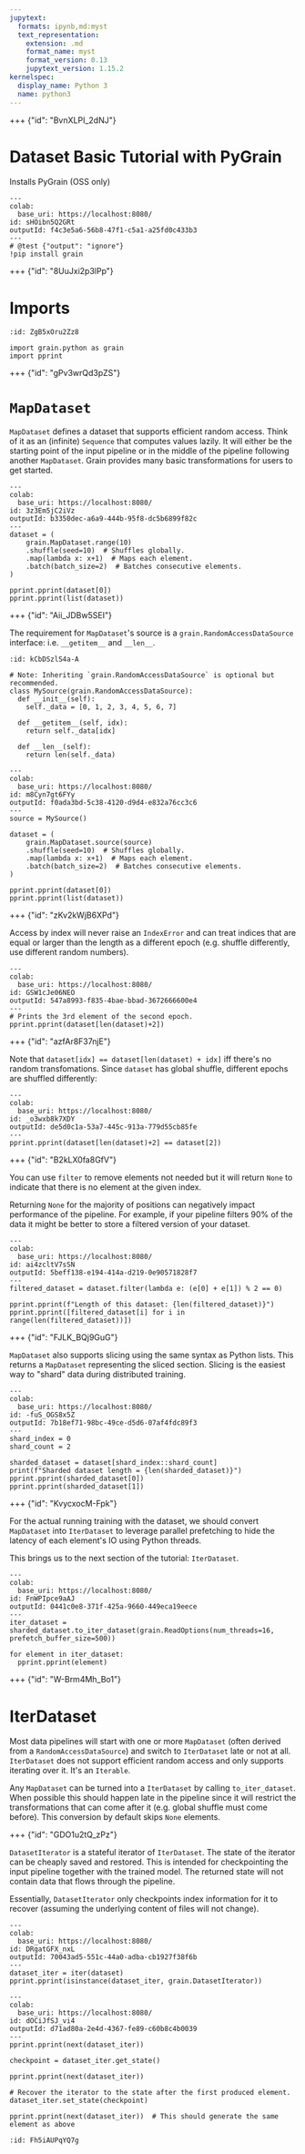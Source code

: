 ```yaml
---
jupytext:
  formats: ipynb,md:myst
  text_representation:
    extension: .md
    format_name: myst
    format_version: 0.13
    jupytext_version: 1.15.2
kernelspec:
  display_name: Python 3
  name: python3
---
```


+++ {"id": "BvnXLPI_2dNJ"}

# Dataset Basic Tutorial with PyGrain

Installs PyGrain (OSS only)

```{code-cell}
---
colab:
  base_uri: https://localhost:8080/
id: sHOibn5Q2GRt
outputId: f4c3e5a6-56b8-47f1-c5a1-a25fd0c433b3
---
# @test {"output": "ignore"}
!pip install grain
```

+++ {"id": "8UuJxi2p3lPp"}

# Imports

```{code-cell}
:id: ZgB5xOru2Zz8

import grain.python as grain
import pprint
```

+++ {"id": "gPv3wrQd3pZS"}

# `MapDataset`

`MapDataset` defines a dataset that supports efficient random access. Think of it as an (infinite) `Sequence` that computes values lazily. It will either be the starting point of the input pipeline or in the middle of the pipeline following another `MapDataset`. Grain provides many basic transformations for users to get started.

```{code-cell}
---
colab:
  base_uri: https://localhost:8080/
id: 3z3Em5jC2iVz
outputId: b3350dec-a6a9-444b-95f8-dc5b6899f82c
---
dataset = (
    grain.MapDataset.range(10)
    .shuffle(seed=10)  # Shuffles globally.
    .map(lambda x: x+1)  # Maps each element.
    .batch(batch_size=2)  # Batches consecutive elements.
)

pprint.pprint(dataset[0])
pprint.pprint(list(dataset))
```

+++ {"id": "Aii_JDBw5SEI"}

The requirement for `MapDataset`'s source is a `grain.RandomAccessDataSource` interface: i.e. `__getitem__` and `__len__`.

```{code-cell}
:id: kCbDSzlS4a-A

# Note: Inheriting `grain.RandomAccessDataSource` is optional but recommended.
class MySource(grain.RandomAccessDataSource):
  def __init__(self):
    self._data = [0, 1, 2, 3, 4, 5, 6, 7]

  def __getitem__(self, idx):
    return self._data[idx]

  def __len__(self):
    return len(self._data)
```

```{code-cell}
---
colab:
  base_uri: https://localhost:8080/
id: m8Cyn7gt6FYy
outputId: f0ada3bd-5c38-4120-d9d4-e832a76cc3c6
---
source = MySource()

dataset = (
    grain.MapDataset.source(source)
    .shuffle(seed=10)  # Shuffles globally.
    .map(lambda x: x+1)  # Maps each element.
    .batch(batch_size=2)  # Batches consecutive elements.
)

pprint.pprint(dataset[0])
pprint.pprint(list(dataset))
```

+++ {"id": "zKv2kWjB6XPd"}

Access by index will never raise an `IndexError` and can treat indices that are equal or larger than the length as a different epoch (e.g. shuffle differently, use different random numbers).

```{code-cell}
---
colab:
  base_uri: https://localhost:8080/
id: GSW1cJe06NEO
outputId: 547a8993-f835-4bae-bbad-3672666600e4
---
# Prints the 3rd element of the second epoch.
pprint.pprint(dataset[len(dataset)+2])
```

+++ {"id": "azfAr8F37njE"}

Note that `dataset[idx] == dataset[len(dataset) + idx]` iff there's no random transfomations. Since `dataset` has global shuffle, different epochs are shuffled differently:

```{code-cell}
---
colab:
  base_uri: https://localhost:8080/
id: _o3wxb8k7XDY
outputId: de5d0c1a-53a7-445c-913a-779d55cb85fe
---
pprint.pprint(dataset[len(dataset)+2] == dataset[2])
```

+++ {"id": "B2kLX0fa8GfV"}

You can use `filter` to remove elements not needed but it will return `None` to indicate that there is no element at the given index.

Returning `None` for the majority of positions can negatively impact performance of the pipeline. For example, if your pipeline filters 90% of the data it might be better to store a filtered version of your dataset.

```{code-cell}
---
colab:
  base_uri: https://localhost:8080/
id: ai4zcltV7sSN
outputId: 5beff138-e194-414a-d219-0e90571828f7
---
filtered_dataset = dataset.filter(lambda e: (e[0] + e[1]) % 2 == 0)

pprint.pprint(f"Length of this dataset: {len(filtered_dataset)}")
pprint.pprint([filtered_dataset[i] for i in range(len(filtered_dataset))])
```

+++ {"id": "FJLK_BQj9GuG"}

`MapDataset` also supports slicing using the same syntax as Python lists. This returns a `MapDataset` representing the sliced section. Slicing is the easiest way to "shard" data during distributed training.

```{code-cell}
---
colab:
  base_uri: https://localhost:8080/
id: -fuS_OGS8x5Z
outputId: 7b18ef71-98bc-49ce-d5d6-07af4fdc89f3
---
shard_index = 0
shard_count = 2

sharded_dataset = dataset[shard_index::shard_count]
print(f"Sharded dataset length = {len(sharded_dataset)}")
pprint.pprint(sharded_dataset[0])
pprint.pprint(sharded_dataset[1])
```

+++ {"id": "KvycxocM-Fpk"}

For the actual running training with the dataset, we should convert `MapDataset` into `IterDataset` to leverage parallel prefetching to hide the latency of each element's IO using Python threads.

This brings us to the next section of the tutorial: `IterDataset`.

```{code-cell}
---
colab:
  base_uri: https://localhost:8080/
id: FnWPIpce9aAJ
outputId: 0441c0e8-371f-425a-9660-449eca19eece
---
iter_dataset = sharded_dataset.to_iter_dataset(grain.ReadOptions(num_threads=16, prefetch_buffer_size=500))

for element in iter_dataset:
  pprint.pprint(element)
```

+++ {"id": "W-Brm4Mh_Bo1"}

# IterDataset

Most data pipelines will start with one or more `MapDataset` (often derived from a `RandomAccessDataSource`) and switch to `IterDataset` late or not at all. `IterDataset` does not support efficient random access and only supports iterating over it. It's an `Iterable`.

Any `MapDataset` can be turned into a `IterDataset` by calling `to_iter_dataset`. When possible this should happen late in the pipeline since it will restrict the transformations that can come after it (e.g. global shuffle must come before). This conversion by default skips `None` elements.

+++ {"id": "GDO1u2tQ_zPz"}

`DatasetIterator` is a stateful iterator of `IterDataset`. The state of the iterator can be cheaply saved and restored. This is intended for checkpointing the input pipeline together with the trained model. The returned state will not contain data that flows through the pipeline.

Essentially, `DatasetIterator` only checkpoints index information for it to recover (assuming the underlying content of files will not change).

```{code-cell}
---
colab:
  base_uri: https://localhost:8080/
id: DRgatGFX_nxL
outputId: 70043ad5-551c-44a0-adba-cb1927f38f6b
---
dataset_iter = iter(dataset)
pprint.pprint(isinstance(dataset_iter, grain.DatasetIterator))
```

```{code-cell}
---
colab:
  base_uri: https://localhost:8080/
id: dOCiJfSJ_vi4
outputId: d71ad80a-2e4d-4367-fe89-c60b8c4b0039
---
pprint.pprint(next(dataset_iter))

checkpoint = dataset_iter.get_state()

pprint.pprint(next(dataset_iter))

# Recover the iterator to the state after the first produced element.
dataset_iter.set_state(checkpoint)

pprint.pprint(next(dataset_iter))  # This should generate the same element as above
```

```{code-cell}
:id: Fh5iAUPqYQ7g


```

